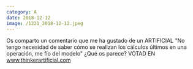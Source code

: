 ```yaml
--- 
category: A 
date: 2018-12-12 
image: /1221_2018-12-12.jpeg 
--- 
```


Os comparto un comentario que me ha gustado de un ARTIFICIAL "No tengo necesidad de saber cómo se realizan los cálculos últimos en una operación, me fío del modelo" ¿Qué os parece? VOTAD EN www.thinkerartificial.com